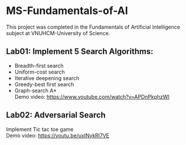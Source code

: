 # MS-Fundamentals-of-AI
This project was completed in the Fundamentals of Artificial Intelligence subject at VNUHCM-University of Science.
## Lab01: Implement 5 Search Algorithms:
+ Breadth-first search <br>
+ Uniform-cost search <br>
+ Iterative deepening search <br>
+ Greedy-best first search <br>
+ Graph-search A* <br>
Demo video: https://www.youtube.com/watch?v=APDnPkphzWI
## Lab02: Adversarial Search
Implement Tic tac toe game <br>
Demo video: https://youtu.be/uxINykRl7VE
